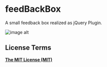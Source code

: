 feedBackBox
===========

A small feedback box realized as jQuery Plugin.

![image alt][1]

License Terms
--------
**[The MIT License (MIT)][2]**


  [1]: https://raw.github.com/jwillmer/feedBackBox/master/demo_screenshot.png
  [2]: http://opensource.org/licenses/MIT
